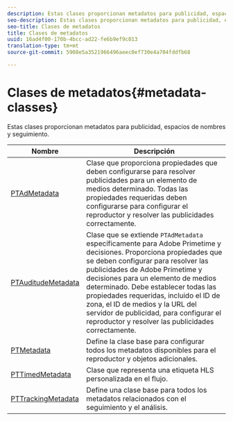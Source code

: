 ```yaml
---
description: Estas clases proporcionan metadatos para publicidad, espacios de nombres y seguimiento.
seo-description: Estas clases proporcionan metadatos para publicidad, espacios de nombres y seguimiento.
seo-title: Clases de metadatos
title: Clases de metadatos
uuid: 16ad4f00-170b-4bcc-ad22-fe6b9ef9c013
translation-type: tm+mt
source-git-commit: 5908e5a3521966496aeec0ef730e4a704fddfb68

---
```



# Clases de metadatos{#metadata-classes}

Estas clases proporcionan metadatos para publicidad, espacios de nombres y seguimiento.

| Nombre | Descripción |
|---|---|
| [PTAdMetadata](https://help.adobe.com/en_US/primetime/api/psdk/appledoc/Classes/PTAdMetadata.html) | Clase que proporciona propiedades que deben configurarse para resolver publicidades para un elemento de medios determinado. Todas las propiedades requeridas deben configurarse para configurar el reproductor y resolver las publicidades correctamente. |
| [PTAuditudeMetadata](https://help.adobe.com/en_US/primetime/api/psdk/appledoc/Classes/PTAuditudeMetadata.html) | Clase que se extiende `PTAdMetadata` específicamente para Adobe Primetime y decisiones. Proporciona propiedades que se deben configurar para resolver las publicidades de Adobe Primetime y decisiones para un elemento de medios determinado. Debe establecer todas las propiedades requeridas, incluido el ID de zona, el ID de medios y la URL del servidor de publicidad, para configurar el reproductor y resolver las publicidades correctamente. |
| [PTMetadata](https://help.adobe.com/en_US/primetime/api/psdk/appledoc/Classes/PTMetadata.html) | Define la clase base para configurar todos los metadatos disponibles para el reproductor y objetos adicionales. |
| [PTTimedMetadata](https://help.adobe.com/en_US/primetime/api/psdk/appledoc/Classes/PTTimedMetadata.html) | Clase que representa una etiqueta HLS personalizada en el flujo. |
| [PTTrackingMetadata](https://help.adobe.com/en_US/primetime/api/psdk/appledoc/Classes/PTTrackingMetadata.html) | Define una clase base para todos los metadatos relacionados con el seguimiento y el análisis. |

